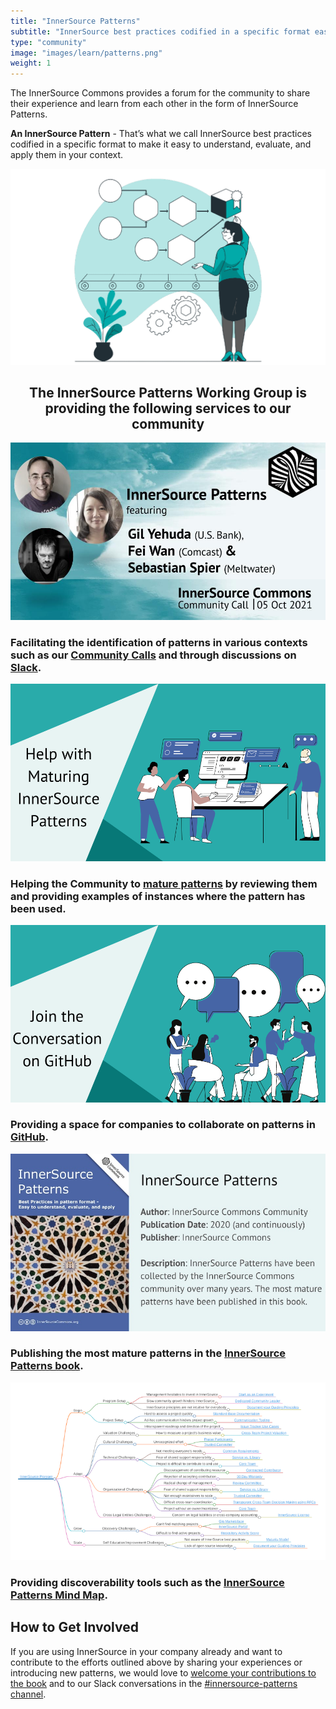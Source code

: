 ```yaml
---
title: "InnerSource Patterns"
subtitle: "InnerSource best practices codified in a specific format easy to understand and reuse."
type: "community"
image: "images/learn/patterns.png"
weight: 1
---
```

<section class="section">
  <div class="container">
    <div class="row align-items-center">
      <div class="col-md-6 order-2 order-md-2">
        <p>The InnerSource Commons provides a forum for the community to share their experience and learn from each other in the form of InnerSource Patterns.
        </p>
        <p class="mt-4"><b>An InnerSource Pattern</b> - That’s what we call InnerSource best practices codified in a specific format to make it easy to understand, evaluate, and apply them in your context.  </p>
      </div>
      <div class="col-md-5 order-1 order-md-1 mb-4 mb-md-0">
        <img src="/images/learn/patterns.png" class="img-fluid">
      </div>
  </div>
</section>

<h2 style="text-align: center;">The InnerSource Patterns Working Group is providing the following services to our community</h2>

<section class="section bg-light">
  <div class="container">
    <div class="row justify-content-center">
      <div class="col-md-6 col-sm-6 mb-4">
        <div class="feature-card text-left">
          <a href="https://innersourcecommons.slack.com/archives/C2EFRTS6A"><img src="/images/events/meetup-2021-10-05.jpg" alt="InnerSource Patterns Community Calls"></a>
          <h3 class="mb-2">Facilitating the identification of patterns in various contexts such as our <a href="/events/">Community Calls</a> and through discussions on <a href="https://innersourcecommons.slack.com/archives/C2EFRTS6A">Slack</a>.</h3>
        </div>
      </div>
      <div class="col-md-6 col-sm-6 mb-4">
        <div class="feature-card text-left">
          <a href="https://github.com/InnerSourceCommons/InnerSourcePatterns/issues"><img src="/images/learn/patterns/maturing_patterns.png" alt="Mature InnerSource Patterns"></a>
          <h3 class="mb-2">Helping the Community to <a href="https://github.com/InnerSourceCommons/InnerSourcePatterns/issues">mature patterns</a> by reviewing them and providing examples of instances where the pattern has been used.</h3>
        </div>
      </div>
      <div class="col-md-6 col-sm-6 mb-4">
        <div class="feature-card text-left">
          <a href="https://github.com/InnerSourceCommons/InnerSourcePatterns"><img src="/images/learn/patterns/github_conversation.png" alt="GitHub Conversation"></a>
          <h3 class="mb-2">Providing a space for companies to collaborate on patterns in <a href="https://github.com/InnerSourceCommons/InnerSourcePatterns">GitHub</a>.</h3>
        </div>
      </div>
      <div class="col-md-6 col-sm-6 mb-4">
        <div class="feature-card text-left">
          <a href="https://patterns.innersourcecommons.org"><img src="/images/learn/patterns/patterns_book.jpg" alt="InnerSource Patterns Book"></a>
          <h3 class="mb-2">Publishing the most mature patterns in the <a href="https://patterns.innersourcecommons.org">InnerSource Patterns book</a>.</h3>
        </div>
      </div>
      <div class="col-md-6 col-sm-6 mb-4">
        <div class="feature-card text-left">
          <a href="https://patterns.innersourcecommons.org/explore-patterns"><img src="/images/learn/patterns/patterns_mind_map.png" alt="InnerSource Patterns Mind Map"></a>
          <h3 class="mb-2">Providing discoverability tools such as the <a href="https://patterns.innersourcecommons.org/explore-patterns">InnerSource Patterns Mind Map</a>.</h3>
        </div>
      </div>
    </div>
  </div>
</section>


## How to Get Involved

If you are using InnerSource in your company already and want to contribute to the efforts outlined above by sharing your experiences or introducing new patterns, we would love to <a href="https://patterns.innersourcecommons.org/contribute"> welcome your contributions to the book</a> and to our Slack conversations in the <a href="https://innersourcecommons.slack.com/archives/C2EFRTS6A">#innersource-patterns channel</a>.
